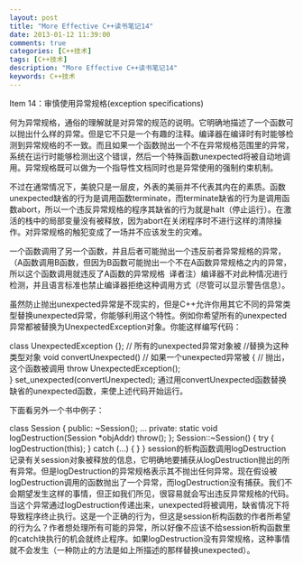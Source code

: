 ```yaml
---
layout: post
title: "More Effective C++读书笔记14"
date: 2013-01-12 11:39:00 
comments: true
categories: [C++技术]
tags: [C++技术]
description: "More Effective C++读书笔记14"
keywords: C++技术
---
```



 
  
   Item 14：审慎使用异常规格(exception specifications)
  
 
 
  
   
   
  
 
 
  何为异常规格，通俗的理解就是对异常的规范的说明。它明确地描述了一个函数可以抛出什么样的异常。但是它不只是一个有趣的注释。编译器在编译时有时能够检测到异常规格的不一致。而且如果一个函数抛出一个不在异常规格范围里的异常，系统在运行时能够检测出这个错误，然后一个特殊函数unexpected将被自动地调用。异常规格既可以做为一个指导性文档同时也是异常使用的强制约束机制。
 
 
  不过在通常情况下，美貌只是一层皮，外表的美丽并不代表其内在的素质。函数unexpected缺省的行为是调用函数terminate，而terminate缺省的行为是调用函数abort，所以一个违反异常规格的程序其缺省的行为就是halt（停止运行）。在激活的栈中的局部变量没有被释放，因为abort在关闭程序时不进行这样的清除操作。对异常规格的触犯变成了一场并不应该发生的灾难。
  
  
 
 
  一个函数调用了另一个函数，并且后者可能抛出一个违反前者异常规格的异常，（A函数调用B函数，但因为B函数可能抛出一个不在A函数异常规格之内的异常，所以这个函数调用就违反了A函数的异常规格  译者注）编译器不对此种情况进行检测，并且语言标准也禁止编译器拒绝这种调用方式（尽管可以显示警告信息）。
 
 
  虽然防止抛出unexpected异常是不现实的，但是C++允许你用其它不同的异常类型替换unexpected异常，你能够利用这个特性。例如你希望所有的unexpected异常都被替换为UnexpectedException对象。你能这样编写代码：
 
 
  class UnexpectedException {};          // 所有的unexpected异常对象被
                                       //替换为这种类型对象
void convertUnexpected()               // 如果一个unexpected异常被
{                                      // 抛出，这个函数被调用
    throw UnexpectedException();  
}
set_unexpected(convertUnexpected);
  通过用convertUnexpected函数替换缺省的unexpected函数，来使上述代码开始运行。
 
 
  下面看另外一个书中例子：
 
 
  class Session {
public:
    ~Session();
  ... 
private:
    static void logDestruction(Session *objAddr) throw();
}; 
Session::~Session()
{
   try 
   {
       logDestruction(this);
   }
   catch (...) {  }
}
  session的析构函数调用logDestruction记录有关session对象被释放的信息，它明确地要捕获从logDestruction抛出的所有异常。但是logDestruction的异常规格表示其不抛出任何异常。现在假设被logDestruction调用的函数抛出了一个异常，而logDestruction没有捕获。我们不会期望发生这样的事情，但正如我们所见，很容易就会写出违反异常规格的代码。当这个异常通过logDestruction传递出来，unexpected将被调用，缺省情况下将导致程序终止执行。这是一个正确的行为，但这是session析构函数的作者所希望的行为么？作者想处理所有可能的异常，所以好像不应该不给session析构函数里的catch块执行的机会就终止程序。如果logDestruction没有异常规格，这种事情就不会发生（一种防止的方法是如上所描述的那样替换unexpected）。
  
   
   
  
 


